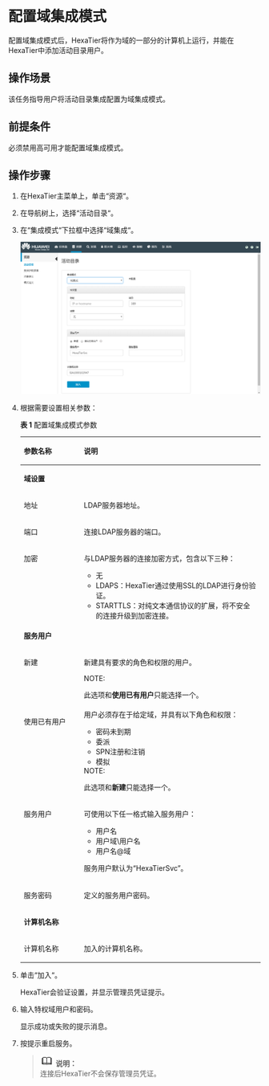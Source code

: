 # 配置域集成模式<a name="ZH-CN_TOPIC_0111166494"></a>

配置域集成模式后，HexaTier将作为域的一部分的计算机上运行，并能在HexaTier中添加活动目录用户。

## 操作场景<a name="zh-cn_topic_0110574937_scd69bd37f5d84e3a8eb0ef6735ebee06"></a>

该任务指导用户将活动目录集成配置为域集成模式。

## 前提条件<a name="zh-cn_topic_0110574937_sf8252653f7e048f5b3f8b67e7fe0f1c4"></a>

必须禁用高可用才能配置域集成模式。

## 操作步骤<a name="zh-cn_topic_0110574937_seecb1e29ef1744939d4a34a1858feada"></a>

1.  在HexaTier主菜单上，单击“资源“。
2.  在导航树上，选择“活动目录“。
3.  在“集成模式“下拉框中选择“域集成“。

    ![](figures/域集成.png)

4.  根据需要设置相关参数：

    **表 1**  配置域集成模式参数

    <a name="zh-cn_topic_0110574937_t5ab4504cb311481eb435b427e35e976f"></a>
    <table><thead align="left"><tr id="zh-cn_topic_0110574937_r5cd1fdcdb4c748ad9afbe8823e853c3f"><th class="cellrowborder" valign="top" width="25%" id="mcps1.2.3.1.1"><p id="zh-cn_topic_0110574937_a8d768eab73a6459586832dda2f2c7bd2"><a name="zh-cn_topic_0110574937_a8d768eab73a6459586832dda2f2c7bd2"></a><a name="zh-cn_topic_0110574937_a8d768eab73a6459586832dda2f2c7bd2"></a>参数名称</p>
    </th>
    <th class="cellrowborder" valign="top" width="75%" id="mcps1.2.3.1.2"><p id="zh-cn_topic_0110574937_a88ea61fa48c64f9dbfb5bdead2eec8a0"><a name="zh-cn_topic_0110574937_a88ea61fa48c64f9dbfb5bdead2eec8a0"></a><a name="zh-cn_topic_0110574937_a88ea61fa48c64f9dbfb5bdead2eec8a0"></a>说明</p>
    </th>
    </tr>
    </thead>
    <tbody><tr id="zh-cn_topic_0110574937_r1cbf857b4e224371931a7821b1bcaf42"><td class="cellrowborder" colspan="2" valign="top" headers="mcps1.2.3.1.1 mcps1.2.3.1.2 "><p id="zh-cn_topic_0110574937_ab15e60f711a04640934ad6dfeae47225"><a name="zh-cn_topic_0110574937_ab15e60f711a04640934ad6dfeae47225"></a><a name="zh-cn_topic_0110574937_ab15e60f711a04640934ad6dfeae47225"></a><strong id="zh-cn_topic_0110574937_a67a660fc58cd4b5faa0c6273fbe1979c"><a name="zh-cn_topic_0110574937_a67a660fc58cd4b5faa0c6273fbe1979c"></a><a name="zh-cn_topic_0110574937_a67a660fc58cd4b5faa0c6273fbe1979c"></a>域设置</strong></p>
    </td>
    </tr>
    <tr id="zh-cn_topic_0110574937_r2629355dc3994c69821f154a4773afba"><td class="cellrowborder" valign="top" width="25%" headers="mcps1.2.3.1.1 "><p id="zh-cn_topic_0110574937_a100d959e59f3400f88d5531cb195e361"><a name="zh-cn_topic_0110574937_a100d959e59f3400f88d5531cb195e361"></a><a name="zh-cn_topic_0110574937_a100d959e59f3400f88d5531cb195e361"></a>地址</p>
    </td>
    <td class="cellrowborder" valign="top" width="75%" headers="mcps1.2.3.1.2 "><p id="zh-cn_topic_0110574937_a5ffe86e200b540aeb76954778960a10a"><a name="zh-cn_topic_0110574937_a5ffe86e200b540aeb76954778960a10a"></a><a name="zh-cn_topic_0110574937_a5ffe86e200b540aeb76954778960a10a"></a>LDAP服务器地址。</p>
    </td>
    </tr>
    <tr id="zh-cn_topic_0110574937_r8edc0c5bcc1e4bb79c506d1cd4b50bd2"><td class="cellrowborder" valign="top" width="25%" headers="mcps1.2.3.1.1 "><p id="zh-cn_topic_0110574937_ade77182878fd4119b2bef22c6c450a1b"><a name="zh-cn_topic_0110574937_ade77182878fd4119b2bef22c6c450a1b"></a><a name="zh-cn_topic_0110574937_ade77182878fd4119b2bef22c6c450a1b"></a>端口</p>
    </td>
    <td class="cellrowborder" valign="top" width="75%" headers="mcps1.2.3.1.2 "><p id="zh-cn_topic_0110574937_a7cd98f626df844688078359e9f856f1d"><a name="zh-cn_topic_0110574937_a7cd98f626df844688078359e9f856f1d"></a><a name="zh-cn_topic_0110574937_a7cd98f626df844688078359e9f856f1d"></a>连接LDAP服务器的端口。</p>
    </td>
    </tr>
    <tr id="zh-cn_topic_0110574937_r0e4e4689f3d64216b8ec845ac957602f"><td class="cellrowborder" valign="top" width="25%" headers="mcps1.2.3.1.1 "><p id="zh-cn_topic_0110574937_a2dd6387d069f4e55baa8d9b17b0e83d8"><a name="zh-cn_topic_0110574937_a2dd6387d069f4e55baa8d9b17b0e83d8"></a><a name="zh-cn_topic_0110574937_a2dd6387d069f4e55baa8d9b17b0e83d8"></a>加密</p>
    </td>
    <td class="cellrowborder" valign="top" width="75%" headers="mcps1.2.3.1.2 "><p id="zh-cn_topic_0110574937_aafd2936df1314d49bc04b7ac54a251e6"><a name="zh-cn_topic_0110574937_aafd2936df1314d49bc04b7ac54a251e6"></a><a name="zh-cn_topic_0110574937_aafd2936df1314d49bc04b7ac54a251e6"></a>与LDAP服务器的连接加密方式，包含以下三种：</p>
    <a name="zh-cn_topic_0110574937_u19955d7aa7364ca9a7fcb2289c453cd6"></a><a name="zh-cn_topic_0110574937_u19955d7aa7364ca9a7fcb2289c453cd6"></a><ul id="zh-cn_topic_0110574937_u19955d7aa7364ca9a7fcb2289c453cd6"><li>无</li><li>LDAPS：HexaTier通过使用SSL的LDAP进行身份验证。</li><li>STARTTLS：对纯文本通信协议的扩展，将不安全的连接升级到加密连接。</li></ul>
    </td>
    </tr>
    <tr id="zh-cn_topic_0110574937_r423ee1052b8c4a579c97160b8b118629"><td class="cellrowborder" colspan="2" valign="top" headers="mcps1.2.3.1.1 mcps1.2.3.1.2 "><p id="zh-cn_topic_0110574937_a2615084288a24e7dbf50af198ab4e0cf"><a name="zh-cn_topic_0110574937_a2615084288a24e7dbf50af198ab4e0cf"></a><a name="zh-cn_topic_0110574937_a2615084288a24e7dbf50af198ab4e0cf"></a><strong id="zh-cn_topic_0110574937_a5620bcecc0134891a645ac266d350cfe"><a name="zh-cn_topic_0110574937_a5620bcecc0134891a645ac266d350cfe"></a><a name="zh-cn_topic_0110574937_a5620bcecc0134891a645ac266d350cfe"></a>服务用户</strong></p>
    </td>
    </tr>
    <tr id="zh-cn_topic_0110574937_r2580d8eed7ce4c858b3fb6fe3718e441"><td class="cellrowborder" valign="top" width="25%" headers="mcps1.2.3.1.1 "><p id="zh-cn_topic_0110574937_zh-cn_topic_0076429800_p83239169299"><a name="zh-cn_topic_0110574937_zh-cn_topic_0076429800_p83239169299"></a><a name="zh-cn_topic_0110574937_zh-cn_topic_0076429800_p83239169299"></a>新建</p>
    </td>
    <td class="cellrowborder" valign="top" width="75%" headers="mcps1.2.3.1.2 "><p id="zh-cn_topic_0110574937_a36164d15a11443f08b8afa532405197b"><a name="zh-cn_topic_0110574937_a36164d15a11443f08b8afa532405197b"></a><a name="zh-cn_topic_0110574937_a36164d15a11443f08b8afa532405197b"></a>新建具有要求的角色和权限的用户。</p>
    <div class="note" id="zh-cn_topic_0110574937_n02488a0eb8624cdeb36c095e38ddb073"><a name="zh-cn_topic_0110574937_n02488a0eb8624cdeb36c095e38ddb073"></a><a name="zh-cn_topic_0110574937_n02488a0eb8624cdeb36c095e38ddb073"></a><span class="notetitle"> NOTE: </span><div class="notebody"><p id="zh-cn_topic_0110574937_zh-cn_topic_0076429800_p52861140582"><a name="zh-cn_topic_0110574937_zh-cn_topic_0076429800_p52861140582"></a><a name="zh-cn_topic_0110574937_zh-cn_topic_0076429800_p52861140582"></a>此选项和<span class="parmname" id="zh-cn_topic_0110574937_pf03dea9732994c69948d8d4f73458eb5"><a name="zh-cn_topic_0110574937_pf03dea9732994c69948d8d4f73458eb5"></a><a name="zh-cn_topic_0110574937_pf03dea9732994c69948d8d4f73458eb5"></a><b>使用已有用户</b></span>只能选择一个。</p>
    </div></div>
    </td>
    </tr>
    <tr id="zh-cn_topic_0110574937_rbe4e71525b744fb181918d05cd2d178e"><td class="cellrowborder" valign="top" width="25%" headers="mcps1.2.3.1.1 "><p id="zh-cn_topic_0110574937_a13a5c65d92964791baece09a58ac79d6"><a name="zh-cn_topic_0110574937_a13a5c65d92964791baece09a58ac79d6"></a><a name="zh-cn_topic_0110574937_a13a5c65d92964791baece09a58ac79d6"></a>使用已有用户</p>
    </td>
    <td class="cellrowborder" valign="top" width="75%" headers="mcps1.2.3.1.2 "><div class="p" id="zh-cn_topic_0110574937_zh-cn_topic_0076429800_p192063512299"><a name="zh-cn_topic_0110574937_zh-cn_topic_0076429800_p192063512299"></a><a name="zh-cn_topic_0110574937_zh-cn_topic_0076429800_p192063512299"></a>用户必须存在于给定域，并具有以下角色和权限：<a name="zh-cn_topic_0110574937_u9e36afcd2bcc4633a59e08a6fa4f1c68"></a><a name="zh-cn_topic_0110574937_u9e36afcd2bcc4633a59e08a6fa4f1c68"></a><ul id="zh-cn_topic_0110574937_u9e36afcd2bcc4633a59e08a6fa4f1c68"><li>密码未到期</li><li>委派</li><li>SPN注册和注销</li><li>模拟</li></ul>
    </div>
    <div class="note" id="zh-cn_topic_0110574937_n73af1703aedc475f9b3641e5e0b05404"><a name="zh-cn_topic_0110574937_n73af1703aedc475f9b3641e5e0b05404"></a><a name="zh-cn_topic_0110574937_n73af1703aedc475f9b3641e5e0b05404"></a><span class="notetitle"> NOTE: </span><div class="notebody"><p id="zh-cn_topic_0110574937_zh-cn_topic_0076429800_p201849093013"><a name="zh-cn_topic_0110574937_zh-cn_topic_0076429800_p201849093013"></a><a name="zh-cn_topic_0110574937_zh-cn_topic_0076429800_p201849093013"></a>此选项和<span class="parmname" id="zh-cn_topic_0110574937_p2e7bb05fc8914d98b79ac6bd34d92776"><a name="zh-cn_topic_0110574937_p2e7bb05fc8914d98b79ac6bd34d92776"></a><a name="zh-cn_topic_0110574937_p2e7bb05fc8914d98b79ac6bd34d92776"></a><b>新建</b></span>只能选择一个。</p>
    </div></div>
    </td>
    </tr>
    <tr id="zh-cn_topic_0110574937_ra990be2b59e64c82bd0fa7f46d896c09"><td class="cellrowborder" valign="top" width="25%" headers="mcps1.2.3.1.1 "><p id="zh-cn_topic_0110574937_a38e18e6269544b5086578e01c4488bc9"><a name="zh-cn_topic_0110574937_a38e18e6269544b5086578e01c4488bc9"></a><a name="zh-cn_topic_0110574937_a38e18e6269544b5086578e01c4488bc9"></a>服务用户</p>
    </td>
    <td class="cellrowborder" valign="top" width="75%" headers="mcps1.2.3.1.2 "><p id="zh-cn_topic_0110574937_aaa7a69b9947540c3a788d856f8623956"><a name="zh-cn_topic_0110574937_aaa7a69b9947540c3a788d856f8623956"></a><a name="zh-cn_topic_0110574937_aaa7a69b9947540c3a788d856f8623956"></a>可使用以下任一格式输入服务用户：</p>
    <a name="zh-cn_topic_0110574937_u66a275a8f29147daaaf6c85573c711b2"></a><a name="zh-cn_topic_0110574937_u66a275a8f29147daaaf6c85573c711b2"></a><ul id="zh-cn_topic_0110574937_u66a275a8f29147daaaf6c85573c711b2"><li>用户名</li><li>用户域\用户名</li><li>用户名@域</li></ul>
    <p id="zh-cn_topic_0110574937_a7b051a3bf35647e28b25b14e6f4931ef"><a name="zh-cn_topic_0110574937_a7b051a3bf35647e28b25b14e6f4931ef"></a><a name="zh-cn_topic_0110574937_a7b051a3bf35647e28b25b14e6f4931ef"></a>服务用户默认为“HexaTierSvc”。</p>
    </td>
    </tr>
    <tr id="zh-cn_topic_0110574937_r9a673ede912d42e2bec5a29fa68b1d94"><td class="cellrowborder" valign="top" width="25%" headers="mcps1.2.3.1.1 "><p id="zh-cn_topic_0110574937_aee251c2040674408b2016e02e3d6af89"><a name="zh-cn_topic_0110574937_aee251c2040674408b2016e02e3d6af89"></a><a name="zh-cn_topic_0110574937_aee251c2040674408b2016e02e3d6af89"></a>服务密码</p>
    </td>
    <td class="cellrowborder" valign="top" width="75%" headers="mcps1.2.3.1.2 "><p id="zh-cn_topic_0110574937_acaa89ef8fb37431bb9b49b73bfe3cfe1"><a name="zh-cn_topic_0110574937_acaa89ef8fb37431bb9b49b73bfe3cfe1"></a><a name="zh-cn_topic_0110574937_acaa89ef8fb37431bb9b49b73bfe3cfe1"></a>定义的服务用户密码。</p>
    </td>
    </tr>
    <tr id="zh-cn_topic_0110574937_r2e52ab64d6cd4d3dbee365a92d18afce"><td class="cellrowborder" colspan="2" valign="top" headers="mcps1.2.3.1.1 mcps1.2.3.1.2 "><p id="zh-cn_topic_0110574937_afa60a243dd0c4a0f864d7282660dcf75"><a name="zh-cn_topic_0110574937_afa60a243dd0c4a0f864d7282660dcf75"></a><a name="zh-cn_topic_0110574937_afa60a243dd0c4a0f864d7282660dcf75"></a><strong id="zh-cn_topic_0110574937_a8fcba3343e8846578373b8c7e3176256"><a name="zh-cn_topic_0110574937_a8fcba3343e8846578373b8c7e3176256"></a><a name="zh-cn_topic_0110574937_a8fcba3343e8846578373b8c7e3176256"></a>计算机名称</strong></p>
    </td>
    </tr>
    <tr id="zh-cn_topic_0110574937_r9f1a5c86746d4b94a3641adb0d1b757d"><td class="cellrowborder" valign="top" width="25%" headers="mcps1.2.3.1.1 "><p id="zh-cn_topic_0110574937_ab92c947682d04118bf4f002b72104be3"><a name="zh-cn_topic_0110574937_ab92c947682d04118bf4f002b72104be3"></a><a name="zh-cn_topic_0110574937_ab92c947682d04118bf4f002b72104be3"></a>计算机名称</p>
    </td>
    <td class="cellrowborder" valign="top" width="75%" headers="mcps1.2.3.1.2 "><p id="zh-cn_topic_0110574937_a44bc9f21fbe94eb1a1623a64396ae0d0"><a name="zh-cn_topic_0110574937_a44bc9f21fbe94eb1a1623a64396ae0d0"></a><a name="zh-cn_topic_0110574937_a44bc9f21fbe94eb1a1623a64396ae0d0"></a>加入的计算机名称。</p>
    </td>
    </tr>
    </tbody>
    </table>

5.  单击“加入“。

    HexaTier会验证设置，并显示管理员凭证提示。

6.  输入特权域用户和密码。

    显示成功或失败的提示消息。

7.  按提示重启服务。

    >![](public_sys-resources/icon-note.gif) **说明：**   
    >连接后HexaTier不会保存管理员凭证。  



